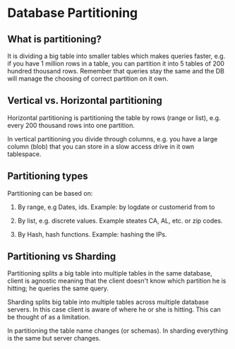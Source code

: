 # Database Partitioning

## What is partitioning?

It is dividing a big table into smaller tables which makes queries faster, e.g. if you have 1 million rows in a table, you can partition it into 5 tables of 200 hundred thousand rows. Remember that queries stay the same and the DB will manage the choosing of correct partition on it own.

## Vertical vs. Horizontal partitioning

Horizontal partitioning is partitioning the table by rows (range or list), e.g. every 200 thousand rows into one partition.

In vertical partitioning you divide through columns, e.g. you have a large column (blob) that you can store in a slow access drive in it own tablespace.

## Partitioning types

Partitioning can be based on:

1. By range, e.g Dates, ids. Example: by logdate or customerid from to

2. By list, e.g. discrete values. Example steates CA, AL, etc. or zip codes.

3. By Hash, hash functions. Example: hashing the IPs.

## Partitioning vs Sharding

Partitioning splits a big table into multiple tables in the same database, client is agnostic meaning that the client doesn't know which partition he is hitting; he queries the same query.

Sharding splits big table into multiple tables across multiple database servers. In this case client is aware of where he or she is hitting. This can be thought of as a limitation.

In partitioning the table name changes (or schemas). In sharding everything is the same but server changes.
